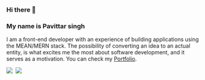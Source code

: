 ### Hi there 👋 
### My name is Pavittar singh

I am a front-end developer with an experience of building applications using the MEAN/MERN stack. The possibility of converting an idea to an actual entity, is what excites me the most about software development, and it serves as a motivation. You can check my <a href="https://pavittarsingh.tk">Portfolio</a>.

<span align="center">
<a href="mailto:singh.pavittar95@gmail.com"><img src="https://img.techpowerup.org/200715/gmail-1.png" /></a>&nbsp;
<a href="https://twitter.com/pavi_1995"><img src="https://img.techpowerup.org/200715/twitter-fill.png" /></>
</span>
<!--
**pavittar95/pavittar95** is a ✨ _special_ ✨ repository because its `README.md` (this file) appears on your GitHub profile.

Here are some ideas to get you started:

- 🔭 I’m currently working on ...
- 🌱 I’m currently learning ...
- 👯 I’m looking to collaborate on ...
- 🤔 I’m looking for help with ...
- 💬 Ask me about ...
- 📫 How to reach me: ...
- 😄 Pronouns: ...
- ⚡ Fun fact: ...
-->
